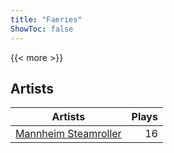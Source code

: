 ```yaml
---
title: "Faeries"
ShowToc: false
---
```


{{< more >}}

## Artists
Artists | Plays 
----- | -----: 
[Mannheim Steamroller](/artists/mannheim-steamroller-39605) | 16

